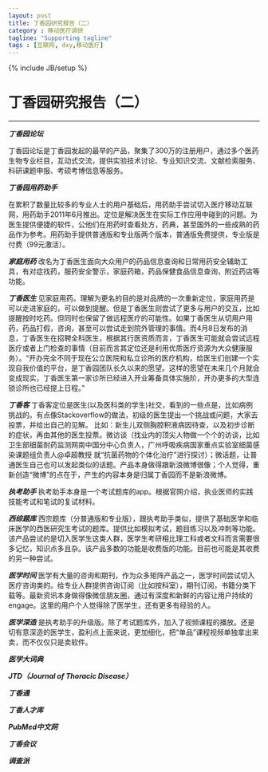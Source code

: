 ```yaml
---
layout: post
title: 丁香园研究报告（二）
category : 移动医疗调研
tagline: "Supporting tagline"
tags : [互联网, dxy,移动医疗]
---
```

{% include JB/setup %}
# 丁香园研究报告（二）
---

***丁香园论坛***

丁香园论坛是丁香园发起的最早的产品，聚集了300万的注册用户，通过多个医药生物专业栏目，互动式交流，提供实验技术讨论、专业知识交流、文献检索服务、科研课题申报、考硕考博信息等服务。

***丁香园用药助手***

在累积了数量比较多的专业人士的用户基础后，用药助手尝试切入医疗移动互联网，用药助手2011年6月推出。定位是解决医生在实际工作应用中碰到的问题。为医生提供便捷的软件，公他们在用药时查看处方，药典，甚至国外的一些成熟的药品作为参考。用药助手提供普通版和专业版两个版本，普通版免费提供，专业版是付费（99元激活）。

***家庭用药***
改名为丁香医生面向大众用户的药品信息查询和日常用药安全辅助工具，有对症找药，服药安全警示，家庭药箱，药品保健食品信息查询，附近药店等功能。

***丁香医生***
见家庭用药。理解为更名的目的是对品牌的一次重新定位，家庭用药是可以走进家庭的，可以做到提醒。但是丁香医生则尝试了更多与用户的交互，比如提醒按时吃药。但同时也保留了做远程医疗的可能性。如果丁香医生从切用户用药，药品打假，咨询，甚至可以尝试走到院外管理的事情。而4月8日发布的消息，丁香医生在招聘全科医生，根据其行医资质而言，丁香医生可能就会尝试远程医疗或者上门检查的事情（目前而言其定位还是利用优质医疗资源为大众健康服务）。“开办完全不同于现在公立医院和私立诊所的医疗机构，给医生们创建一个实现自我价值的平台，是丁香园团队长久以来的愿望。这样的愿望在未来几个月就会变成现实，丁香医生第一家诊所已经进入开业筹备具体实施阶，开办更多的大型连锁诊所也已经提上日程。”

***丁香客***
丁香客定位是医生(以及医科类的学生)社交，看到的一些点是，比如病例挑战的。有点像Stackoverflow的做法，初级的医生提出一个挑战或问题，大家去投票，并给出自己的见解。
比如：新生儿双侧胸腔积液病因待查，以及初步诊断的症状，再由其他的医生投票。微访谈（找业内的顶尖人物做一个个的访谈，比如卫生部细菌耐药监测网南中国分中心负责人，广州呼吸疾病国家重点实验室细菌感染课题组负责人@卓超教授 就“抗菌药物的个体化治疗”进行探讨）；微话题，让普通医生自己也可以发起类似的话题。产品本身做得跟新浪微博很像；个人觉得，重新创造“微博”的点在于，产生的内容本身是归属丁香园而不是新浪微博。


***执考助手***
执考助手本身是一个考试题库的app。根据官网介绍，执业医师的实践技能考试和笔试的复试材料。


***西综题库***
西宗题库（分普通版和专业版），跟执考助手类似，提供了基础医学和临床医学的西医研究生考试的题库。提供比如模拟考试，题目练习以及冲刺等功能。该产品尝试的是切入医学生这类人群，医学生考研相比理工科或者文科而言需要很多记忆，知识点多且杂。该产品多数的功能是收费版的功能。目前也可能是其收费的另一种尝试。

***医学时间***
医学有大量的咨询和期刊，作为众多矩阵产品之一，医学时间尝试切入医疗咨询类的。给专业人群提供咨询订阅（比如按科室），期刊订阅，书籍分类下载等。最新资讯本身做得像微信朋友圈，通过有深度和新鲜的内容让用户持续的engage。这里的用户个人觉得除了医学生，还有更多有经验的人。


***医学深造***
是执考助手的升级版。除了考试题库外，加入了视频课程的播放。还是切有意深造的医学生，盈利点上面来说，更加细化，把“单品”课程视频单独拿出来卖，而不仅仅只是卖软件。

***医学大词典***


***JTD（Journal of Thoracic Disease）***

***丁香通***

***丁香人才库***

***PubMed中文网***

***丁香会议***

***调查派***